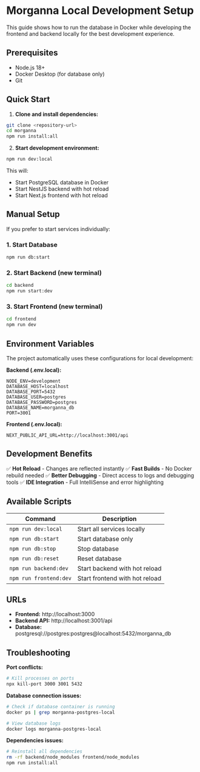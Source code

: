 # Morganna Local Development Setup

This guide shows how to run the database in Docker while developing the frontend and backend locally for the best development experience.

## Prerequisites

- Node.js 18+ 
- Docker Desktop (for database only)
- Git

## Quick Start

1. **Clone and install dependencies:**
```bash
git clone <repository-url>
cd morganna
npm run install:all
```

2. **Start development environment:**
```bash
npm run dev:local
```

This will:
- Start PostgreSQL database in Docker
- Start NestJS backend with hot reload 
- Start Next.js frontend with hot reload

## Manual Setup

If you prefer to start services individually:

### 1. Start Database
```bash
npm run db:start
```

### 2. Start Backend (new terminal)
```bash
cd backend
npm run start:dev
```

### 3. Start Frontend (new terminal)
```bash
cd frontend
npm run dev
```

## Environment Variables

The project automatically uses these configurations for local development:

**Backend (.env.local):**
```env
NODE_ENV=development
DATABASE_HOST=localhost
DATABASE_PORT=5432
DATABASE_USER=postgres
DATABASE_PASSWORD=postgres
DATABASE_NAME=morganna_db
PORT=3001
```

**Frontend (.env.local):**
```env
NEXT_PUBLIC_API_URL=http://localhost:3001/api
```

## Development Benefits

✅ **Hot Reload** - Changes are reflected instantly
✅ **Fast Builds** - No Docker rebuild needed
✅ **Better Debugging** - Direct access to logs and debugging tools
✅ **IDE Integration** - Full IntelliSense and error highlighting

## Available Scripts

| Command | Description |
|---------|-------------|
| `npm run dev:local` | Start all services locally |
| `npm run db:start` | Start database only |
| `npm run db:stop` | Stop database |
| `npm run db:reset` | Reset database |
| `npm run backend:dev` | Start backend with hot reload |
| `npm run frontend:dev` | Start frontend with hot reload |

## URLs

- **Frontend:** http://localhost:3000
- **Backend API:** http://localhost:3001/api
- **Database:** postgresql://postgres:postgres@localhost:5432/morganna_db

## Troubleshooting

**Port conflicts:**
```bash
# Kill processes on ports
npx kill-port 3000 3001 5432
```

**Database connection issues:**
```bash
# Check if database container is running
docker ps | grep morganna-postgres-local

# View database logs
docker logs morganna-postgres-local
```

**Dependencies issues:**
```bash
# Reinstall all dependencies
rm -rf backend/node_modules frontend/node_modules
npm run install:all
```